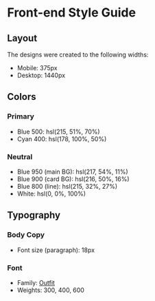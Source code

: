 # Front-end Style Guide

## Layout

The designs were created to the following widths:

- Mobile: 375px
- Desktop: 1440px


## Colors

### Primary

- Blue 500: hsl(215, 51%, 70%)
- Cyan 400: hsl(178, 100%, 50%)

### Neutral

- Blue 950 (main BG): hsl(217, 54%, 11%)
- Blue 900 (card BG): hsl(216, 50%, 16%)
- Blue 800 (line): hsl(215, 32%, 27%)
- White: hsl(0, 0%, 100%)

## Typography

### Body Copy

- Font size (paragraph): 18px

### Font

- Family: [Outfit](https://fonts.google.com/specimen/Outfit)
- Weights: 300, 400, 600
